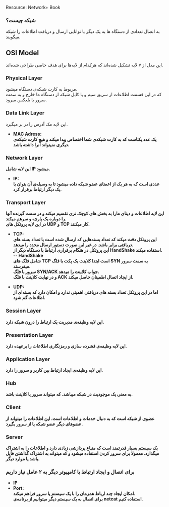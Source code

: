 Resource: Network+ Book
### شبکه چیست؟
به اتصال تعدادی از دستگاه ها به یک دیگر با توانایی ارسال و دریافت اطلاعات را شبکه میگویند.

## OSI Model
این مدل از ۷ لایه تشکیل شده‌اند که هرکدام از لایه‌ها برای هدف خاصی طراحی شده‌اند.

### Physical Layer
مربوط به کارت شبکه‌ی دستگاه میشود. <br>
که در این قسمت اطلاعات از سریق سیم و یا کابل شبکه از دستگاه ما خارج و به سمت سرور یا بلعکس میرود.

### Data Link Layer
این لایه مک آدرس را در بر میگیرد. <br>
- <b>MAC Adress:<b><br>
یک عدد یکتاست که به کارت شبکه‌ی شما اختصاص پیدا میکند و هیچ کارت شبکه‌ی دیگری نمیتواند آنرا داشته باشد.

### Network Layer
این لایه شامل IP میشود. <br>
- <b>IP:<b><br>
عددی است که به هر یک از اعضای عضو شبکه داده میشود تا به وسیله‌ی آن بتوان با یک دیگر ارتباط برقرار کرد.

### Transport Layer
این لایه اطلاعات و دیتای مارا به بخش های کوچک تری تقسیم میکند و در سمت گیرنده آنها را دوباره یک پارچه و سرهم میکند. <br>
در این لایه پروتکل های UDP و TCP کار میکنند. <br>
- <b> TCP: <b><br>
این پروتکل دقت میکند که تعداد بسته‌هایی که ارسال شده است با تعداد بسته های دریافتی برابر باشد. در غیر این صورت دستور ارسال مجدد را میدهد. <br>
این پروتکل در هنگام برقراری ارتباط با دستگاه دیگر از HandShake استفاده میکند. <br>
-- <b> HandShake <b><br>
شامل فلگ های TCP است ابتدا کلاینت یک پکت با فلگ SYN به سمت سرور میفرستد. <br>
سرور با فلگ SYN/ACK جواب کلاینت را میدهد. <br>
و در نهایت کلاینت با فلگ ACK از ایجاد اتصال اطمینان حاصل میکند. <br>

- <b> UDP: <b><br>
اما در این پروتکل تعداد بسته های دریافتی اهمیتی ندارد و امکان دارد که بسته‌ای از اطلاعات گم شود. <br>


### Session Layer
این لایه وظیفه‌ی مدیریت یک ارتباط را درون شبکه دارد.

### Presentation Layer
این لایه وظیفه‌ی فشرده سازی و رمزنگاری اطلاعات را برعهده دارد.

### Application Layer
این لایه وظیفه‌ی ایجاد ارتباط بین کاربر و سرور را دارد.

### Hub
به معنی یک موجودیت در شبکه میباشد. که میتواند سرور یا کلاینت باشد.

### Client
عضوی از شبکه است که به دنبال خدمات و اطلاعات است. این اطلاعات را میتواند از عضوهای دیگر عضو شبکه یا از سرور بگیرد.

### Server
یک سیستم بسیار قدرتمند است که منباع پردازشی زیادی دارد و اطلاعات را به اشتراک میگذارد. معمولا برای سرور کردن استفاده میشود و که میتواند به اشتراک گذاشتن فایل باشد یا موارد دیگر.

### برای اتصال و ایجاد ارتباط با کامپیوتر دیگر به ۲ عامل نیاز داریم
- <b> IP <b>
- <b> Port: <b><br>
امکان ایجاد چند ارباط همزمان را با یک سیستم یا سرور فراهم میکند. <br>
برای اتصال به یک سیستم دیگر میتوانیم از برنامه‌ی netcat استفاده کنیم.
